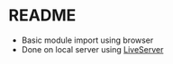 # README

* Basic module import using browser
* Done on local server using [LiveServer](https://marketplace.visualstudio.com/items?itemName=ritwickdey.LiveServer)